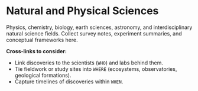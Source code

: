 # Natural and Physical Sciences

Physics, chemistry, biology, earth sciences, astronomy, and interdisciplinary natural science fields. Collect survey notes, experiment summaries, and conceptual frameworks here.

**Cross-links to consider:**
- Link discoveries to the scientists (`WHO`) and labs behind them.
- Tie fieldwork or study sites into `WHERE` (ecosystems, observatories, geological formations).
- Capture timelines of discoveries within `WHEN`.
